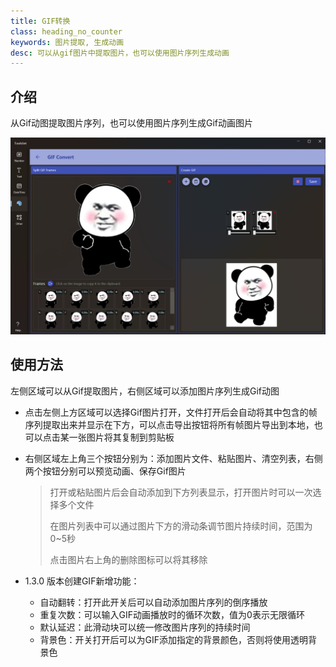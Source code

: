 ```yaml
---
title: GIF转换
class: heading_no_counter
keywords: 图片提取, 生成动画
desc: 可以从gif图片中提取图片，也可以使用图片序列生成动画
---
```


## 介绍

从Gif动图提取图片序列，也可以使用图片序列生成Gif动画图片

![](../../assets/images/ToolsSet/TSMGif.png)

## 使用方法

左侧区域可以从Gif提取图片，右侧区域可以添加图片序列生成Gif动图

* 点击左侧上方区域可以选择Gif图片打开，文件打开后会自动将其中包含的帧序列提取出来并显示在下方，可以点击导出按钮将所有帧图片导出到本地，也可以点击某一张图片将其复制到剪贴板
* 右侧区域左上角三个按钮分别为：添加图片文件、粘贴图片、清空列表，右侧两个按钮分别可以预览动画、保存Gif图片
  > 打开或粘贴图片后会自动添加到下方列表显示，打开图片时可以一次选择多个文件
  >
  > 在图片列表中可以通过图片下方的滑动条调节图片持续时间，范围为0~5秒
  >
  > 点击图片右上角的删除图标可以将其移除
  
* 1.3.0 版本创建GIF新增功能：
  * 自动翻转：打开此开关后可以自动添加图片序列的倒序播放
  * 重复次数：可以输入GIF动画播放时的循环次数，值为0表示无限循环
  * 默认延迟：此滑动块可以统一修改图片序列的持续时间
  * 背景色：开关打开后可以为GIF添加指定的背景颜色，否则将使用透明背景色